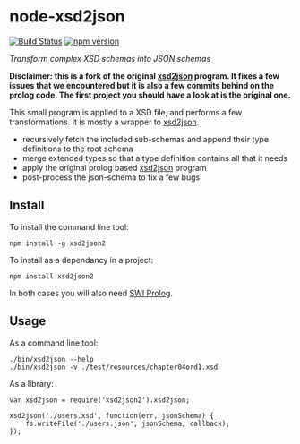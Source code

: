node-xsd2json
=============

[![Build Status](https://travis-ci.org/MGDIS/xsd2json.svg?branch=master)](https://travis-ci.org/MGDIS/xsd2json)
[![npm version](https://badge.fury.io/js/xsd2json2.svg)](http://badge.fury.io/js/xsd2json2)

*Transform complex XSD schemas into JSON schemas*

**Disclaimer: this is a fork of the original [xsd2json](https://github.com/fnogatz/xsd2json) program.
It fixes a few issues that we encountered but it is also a few commits behind on the prolog code.
The first project you should have a look at is the original one.**

This small program is applied to a XSD file, and performs a few transformations. It is mostly a wrapper to [xsd2json](https://github.com/fnogatz/xsd2json).

  - recursively fetch the included sub-schemas and append their type definitions to the root schema
  - merge extended types so that a type definition contains all that it needs
  - apply the original prolog based [xsd2json](https://github.com/fnogatz/xsd2json) program
  - post-process the json-schema to fix a few bugs

Install
-------

To install the command line tool:

    npm install -g xsd2json2

To install as a dependancy in a project:

    npm install xsd2json2

In both cases you will also need [SWI Prolog](http://swi-prolog.org/).

Usage
-----

As a command line tool:

    ./bin/xsd2json --help
    ./bin/xsd2json -v ./test/resources/chapter04ord1.xsd

As a library:

    var xsd2json = require('xsd2json2').xsd2json;

    xsd2json('./users.xsd', function(err, jsonSchema) {
		fs.writeFile('./users.json', jsonSchema, callback);
	});

